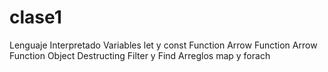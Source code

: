 # clase1
Lenguaje Interpretado
Variables let y const
Function
Arrow Function
Arrow Function
Object Destructing
Filter y Find
Arreglos map y forach
